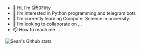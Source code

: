- 👋 Hi, I’m @50Fifty
- 👀 I’m interested in Python programming and telegram bots
- 🌱 I’m currently learning Computer Science in university.
- 💞️ I’m looking to collaborate on ...
- 📫 How to reach me ...



![Sean's Github stats](https://github-readme-stats.vercel.app/api?username=50Fifty&show_icons=true&hide_border=true)


<!---
50Fifty/50Fifty is a ✨ special ✨ repository because its `README.md` (this file) appears on your GitHub profile.
You can click the Preview link to take a look at your changes.
--->
